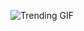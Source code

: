 
<!-- GIF_SECTION -->
![Trending GIF](https://media3.giphy.com/media/v1.Y2lkPThiYjIxNzcyMHRpbzBwdnowaXF3d3F2M21ta3EzbjdiYmt3cnY0Z2trd3lsNTNjaSZlcD12MV9naWZzX3NlYXJjaCZjdD1n/ZfQXucKdaMcHLdSvWd/giphy.gif)
<!-- END_GIF_SECTION -->
